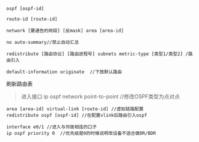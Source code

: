 	ospf [ospf-id]

	route-id [route-id]

	network [要通告的网段] [反mask] area [area-id]

	no auto-summary//禁止自动汇总

	redistribute [路由协议] [路由进程号] subnets metric-type [类型1/类型2] /路由引入

	default-information originate  //下放默认路由

刷新路由表



>进入接口
	ip ospf network point-to-point    //修改OSPF类型为点对点

	area [area-id] virtual-link [route-id] //虚拟链路配置
	redistribute ospf [ospf-id] //在配置vlink后路由引入ospf

	interface e0/1 //进入与邻居相连的口子
	ip ospf priority 0  //优先级是0的时候说明改设备不适合做DR/BDR